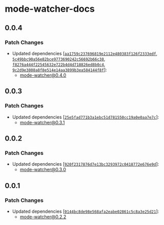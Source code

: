 # mode-watcher-docs

## 0.0.4

### Patch Changes

-   Updated dependencies [[`aa1759c237696819e2112e480383f126f2333edf`](https://github.com/svecosystem/mode-watcher/commit/aa1759c237696819e2112e480383f126f2333edf), [`5c49bbc90a56e82bce9773690242c56692b66c38`](https://github.com/svecosystem/mode-watcher/commit/5c49bbc90a56e82bce9773690242c56692b66c38), [`f8276a444f22545632e722b4d4d718826ed8b0c4`](https://github.com/svecosystem/mode-watcher/commit/f8276a444f22545632e722b4d4d718826ed8b0c4), [`9c2d9e3808a8f8e514e14aa3899b3ea584144f8f`](https://github.com/svecosystem/mode-watcher/commit/9c2d9e3808a8f8e514e14aa3899b3ea584144f8f)]:
    -   mode-watcher@0.4.0

## 0.0.3

### Patch Changes

-   Updated dependencies [[`25e5fad771b3a1ebc51d781550cc19a0e0aa7e7c`](https://github.com/svecosystem/mode-watcher/commit/25e5fad771b3a1ebc51d781550cc19a0e0aa7e7c)]:
    -   mode-watcher@0.3.1

## 0.0.2

### Patch Changes

-   Updated dependencies [[`920f2317876d7e13bc3293972c0418772e676e9d`](https://github.com/svecosystem/mode-watcher/commit/920f2317876d7e13bc3293972c0418772e676e9d)]:
    -   mode-watcher@0.3.0

## 0.0.1

### Patch Changes

-   Updated dependencies [[`0144bc8de98e568afa2eabe02861c5c8a3e25d21`](https://github.com/svecosystem/mode-watcher/commit/0144bc8de98e568afa2eabe02861c5c8a3e25d21)]:
    -   mode-watcher@0.2.2
